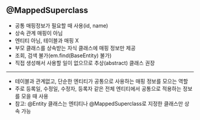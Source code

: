 ## @MappedSuperclass
- 공통 매핑정보가 필요할 때 사용(id, name)
- 상속 관계 매핑이 아님 
- 엔티티 아님, 테이블과 매핑 X
- 부모 클래스를 상속받는 자식 클래스에 매핑 정보만 제공 
- 조회, 검색 불가(em.find(BaseEntity) 불가)
- 직접 생성해서 사용할 일이 없으므로 추상(abstract) 클래스 권장

---
- 테이블과 관계없고, 단순한 엔티티가 공통으로 사용하는 매핑 정보를 모으는 역할 
- 주로 등록일, 수정일, 수정자, 등록자 같은 전체 엔티티에서 공통으로 적용하는 정보를 모을 때 사용
- 참고: @Entity 클래스는 엔티티나 @MappedSuperclass로 지정한 클래스만 상속 가능

